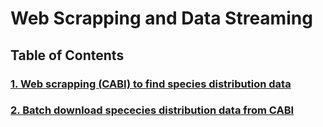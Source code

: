 <h1>Web Scrapping and Data Streaming</h1>
<h2>Table of Contents</h2>

<h3> <a href="/Web%20Scrapping%20CABI%20to%20find%20information%20available%20for%20Species%20with%20Parallel.ipynb"> 1. Web scrapping (CABI) to find species distribution data </a></h3>
<h3> <a href="/Batch%20Download%20CABI%20Species%20Distribution%20Data%20Automatically.ipynb"> 2. Batch download spececies distribution data from CABI </a></h3>
